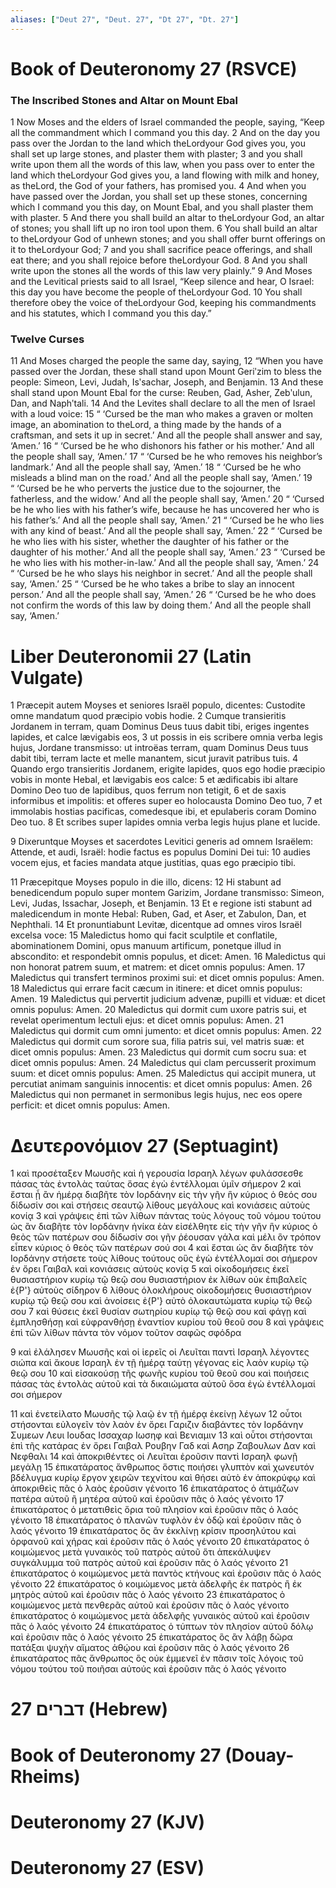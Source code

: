 ```yaml
---
aliases: ["Deut 27", "Deut. 27", "Dt 27", "Dt. 27"]
---
```



# Book of Deuteronomy 27 (RSVCE)

### The Inscribed Stones and Altar on Mount Ebal
1 Now Moses and the elders of Israel commanded the people, saying, “Keep all the commandment which I command you this day.
2 And on the day you pass over the Jordan to the land which theLordyour God gives you, you shall set up large stones, and plaster them with plaster;
3 and you shall write upon them all the words of this law, when you pass over to enter the land which theLordyour God gives you, a land flowing with milk and honey, as theLord, the God of your fathers, has promised you.
4 And when you have passed over the Jordan, you shall set up these stones, concerning which I command you this day, on Mount Ebal, and you shall plaster them with plaster.
5 And there you shall build an altar to theLordyour God, an altar of stones; you shall lift up no iron tool upon them.
6 You shall build an altar to theLordyour God of unhewn stones; and you shall offer burnt offerings on it to theLordyour God;
7 and you shall sacrifice peace offerings, and shall eat there; and you shall rejoice before theLordyour God.
8 And you shall write upon the stones all the words of this law very plainly.”
9 And Moses and the Levitical priests said to all Israel, “Keep silence and hear, O Israel: this day you have become the people of theLordyour God.
10 You shall therefore obey the voice of theLordyour God, keeping his commandments and his statutes, which I command you this day.”
### Twelve Curses
11 And Moses charged the people the same day, saying,
12 “When you have passed over the Jordan, these shall stand upon Mount Geriʹzim to bless the people: Simeon, Levi, Judah, Isʹsachar, Joseph, and Benjamin.
13 And these shall stand upon Mount Ebal for the curse: Reuben, Gad, Asher, Zebʹulun, Dan, and Naphʹtali.
14 And the Levites shall declare to all the men of Israel with a loud voice:
15 “ ‘Cursed be the man who makes a graven or molten image, an abomination to theLord, a thing made by the hands of a craftsman, and sets it up in secret.’ And all the people shall answer and say, ‘Amen.’
16 “ ‘Cursed be he who dishonors his father or his mother.’ And all the people shall say, ‘Amen.’
17 “ ‘Cursed be he who removes his neighbor’s landmark.’ And all the people shall say, ‘Amen.’
18 “ ‘Cursed be he who misleads a blind man on the road.’ And all the people shall say, ‘Amen.’
19 “ ‘Cursed be he who perverts the justice due to the sojourner, the fatherless, and the widow.’ And all the people shall say, ‘Amen.’
20 “ ‘Cursed be he who lies with his father’s wife, because he has uncovered her who is his father’s.’ And all the people shall say, ‘Amen.’
21 “ ‘Cursed be he who lies with any kind of beast.’ And all the people shall say, ‘Amen.’
22 “ ‘Cursed be he who lies with his sister, whether the daughter of his father or the daughter of his mother.’ And all the people shall say, ‘Amen.’
23 “ ‘Cursed be he who lies with his mother-in-law.’ And all the people shall say, ‘Amen.’
24 “ ‘Cursed be he who slays his neighbor in secret.’ And all the people shall say, ‘Amen.’
25 “ ‘Cursed be he who takes a bribe to slay an innocent person.’ And all the people shall say, ‘Amen.’
26 “ ‘Cursed be he who does not confirm the words of this law by doing them.’ And all the people shall say, ‘Amen.’


# Liber Deuteronomii 27 (Latin Vulgate)

1 Præcepit autem Moyses et seniores Israël populo, dicentes: Custodite omne mandatum quod præcipio vobis hodie.
2 Cumque transieritis Jordanem in terram, quam Dominus Deus tuus dabit tibi, eriges ingentes lapides, et calce lævigabis eos,
3 ut possis in eis scribere omnia verba legis hujus, Jordane transmisso: ut introëas terram, quam Dominus Deus tuus dabit tibi, terram lacte et melle manantem, sicut juravit patribus tuis.
4 Quando ergo transieritis Jordanem, erigite lapides, quos ego hodie præcipio vobis in monte Hebal, et lævigabis eos calce:
5 et ædificabis ibi altare Domino Deo tuo de lapidibus, quos ferrum non tetigit,
6 et de saxis informibus et impolitis: et offeres super eo holocausta Domino Deo tuo,
7 et immolabis hostias pacificas, comedesque ibi, et epulaberis coram Domino Deo tuo.
8 Et scribes super lapides omnia verba legis hujus plane et lucide.

9 Dixeruntque Moyses et sacerdotes Levitici generis ad omnem Israëlem: Attende, et audi, Israël: hodie factus es populus Domini Dei tui:
10 audies vocem ejus, et facies mandata atque justitias, quas ego præcipio tibi.

11 Præcepitque Moyses populo in die illo, dicens:
12 Hi stabunt ad benedicendum populo super montem Garizim, Jordane transmisso: Simeon, Levi, Judas, Issachar, Joseph, et Benjamin.
13 Et e regione isti stabunt ad maledicendum in monte Hebal: Ruben, Gad, et Aser, et Zabulon, Dan, et Nephthali.
14 Et pronuntiabunt Levitæ, dicentque ad omnes viros Israël excelsa voce:
15 Maledictus homo qui facit sculptile et conflatile, abominationem Domini, opus manuum artificum, ponetque illud in abscondito: et respondebit omnis populus, et dicet: Amen.
16 Maledictus qui non honorat patrem suum, et matrem: et dicet omnis populus: Amen.
17 Maledictus qui transfert terminos proximi sui: et dicet omnis populus: Amen.
18 Maledictus qui errare facit cæcum in itinere: et dicet omnis populus: Amen.
19 Maledictus qui pervertit judicium advenæ, pupilli et viduæ: et dicet omnis populus: Amen.
20 Maledictus qui dormit cum uxore patris sui, et revelat operimentum lectuli ejus: et dicet omnis populus: Amen.
21 Maledictus qui dormit cum omni jumento: et dicet omnis populus: Amen.
22 Maledictus qui dormit cum sorore sua, filia patris sui, vel matris suæ: et dicet omnis populus: Amen.
23 Maledictus qui dormit cum socru sua: et dicet omnis populus: Amen.
24 Maledictus qui clam percusserit proximum suum: et dicet omnis populus: Amen.
25 Maledictus qui accipit munera, ut percutiat animam sanguinis innocentis: et dicet omnis populus: Amen.
26 Maledictus qui non permanet in sermonibus legis hujus, nec eos opere perficit: et dicet omnis populus: Amen.


# Δευτερονόμιον 27 (Septuagint)

1 καὶ προσέταξεν Μωυσῆς καὶ ἡ γερουσία Ισραηλ λέγων φυλάσσεσθε πάσας τὰς ἐντολὰς ταύτας ὅσας ἐγὼ ἐντέλλομαι ὑμῖν σήμερον
2 καὶ ἔσται ᾗ ἂν ἡμέρᾳ διαβῆτε τὸν Ιορδάνην εἰς τὴν γῆν ἣν κύριος ὁ θεός σου δίδωσίν σοι καὶ στήσεις σεαυτῷ λίθους μεγάλους καὶ κονιάσεις αὐτοὺς κονίᾳ
3 καὶ γράψεις ἐπὶ τῶν λίθων πάντας τοὺς λόγους τοῦ νόμου τούτου ὡς ἂν διαβῆτε τὸν Ιορδάνην ἡνίκα ἐὰν εἰσέλθητε εἰς τὴν γῆν ἣν κύριος ὁ θεὸς τῶν πατέρων σου δίδωσίν σοι γῆν ῥέουσαν γάλα καὶ μέλι ὃν τρόπον εἶπεν κύριος ὁ θεὸς τῶν πατέρων σού σοι
4 καὶ ἔσται ὡς ἂν διαβῆτε τὸν Ιορδάνην στήσετε τοὺς λίθους τούτους οὓς ἐγὼ ἐντέλλομαί σοι σήμερον ἐν ὄρει Γαιβαλ καὶ κονιάσεις αὐτοὺς κονίᾳ
5 καὶ οἰκοδομήσεις ἐκεῖ θυσιαστήριον κυρίῳ τῷ θεῷ σου θυσιαστήριον ἐκ λίθων οὐκ ἐπιβαλεῖς ἐ{P'} αὐτοὺς σίδηρον
6 λίθους ὁλοκλήρους οἰκοδομήσεις θυσιαστήριον κυρίῳ τῷ θεῷ σου καὶ ἀνοίσεις ἐ{P'} αὐτὸ ὁλοκαυτώματα κυρίῳ τῷ θεῷ σου
7 καὶ θύσεις ἐκεῖ θυσίαν σωτηρίου κυρίῳ τῷ θεῷ σου καὶ φάγῃ καὶ ἐμπλησθήσῃ καὶ εὐφρανθήσῃ ἐναντίον κυρίου τοῦ θεοῦ σου
8 καὶ γράψεις ἐπὶ τῶν λίθων πάντα τὸν νόμον τοῦτον σαφῶς σφόδρα

9 καὶ ἐλάλησεν Μωυσῆς καὶ οἱ ἱερεῖς οἱ Λευῖται παντὶ Ισραηλ λέγοντες σιώπα καὶ ἄκουε Ισραηλ ἐν τῇ ἡμέρᾳ ταύτῃ γέγονας εἰς λαὸν κυρίῳ τῷ θεῷ σου
10 καὶ εἰσακούσῃ τῆς φωνῆς κυρίου τοῦ θεοῦ σου καὶ ποιήσεις πάσας τὰς ἐντολὰς αὐτοῦ καὶ τὰ δικαιώματα αὐτοῦ ὅσα ἐγὼ ἐντέλλομαί σοι σήμερον

11 καὶ ἐνετείλατο Μωυσῆς τῷ λαῷ ἐν τῇ ἡμέρᾳ ἐκείνῃ λέγων
12 οὗτοι στήσονται εὐλογεῖν τὸν λαὸν ἐν ὄρει Γαριζιν διαβάντες τὸν Ιορδάνην Συμεων Λευι Ιουδας Ισσαχαρ Ιωσηφ καὶ Βενιαμιν
13 καὶ οὗτοι στήσονται ἐπὶ τῆς κατάρας ἐν ὄρει Γαιβαλ Ρουβην Γαδ καὶ Ασηρ Ζαβουλων Δαν καὶ Νεφθαλι
14 καὶ ἀποκριθέντες οἱ Λευῖται ἐροῦσιν παντὶ Ισραηλ φωνῇ μεγάλῃ
15 ἐπικατάρατος ἄνθρωπος ὅστις ποιήσει γλυπτὸν καὶ χωνευτόν βδέλυγμα κυρίῳ ἔργον χειρῶν τεχνίτου καὶ θήσει αὐτὸ ἐν ἀποκρύφῳ καὶ ἀποκριθεὶς πᾶς ὁ λαὸς ἐροῦσιν γένοιτο
16 ἐπικατάρατος ὁ ἀτιμάζων πατέρα αὐτοῦ ἢ μητέρα αὐτοῦ καὶ ἐροῦσιν πᾶς ὁ λαός γένοιτο
17 ἐπικατάρατος ὁ μετατιθεὶς ὅρια τοῦ πλησίον καὶ ἐροῦσιν πᾶς ὁ λαός γένοιτο
18 ἐπικατάρατος ὁ πλανῶν τυφλὸν ἐν ὁδῷ καὶ ἐροῦσιν πᾶς ὁ λαός γένοιτο
19 ἐπικατάρατος ὃς ἂν ἐκκλίνῃ κρίσιν προσηλύτου καὶ ὀρφανοῦ καὶ χήρας καὶ ἐροῦσιν πᾶς ὁ λαός γένοιτο
20 ἐπικατάρατος ὁ κοιμώμενος μετὰ γυναικὸς τοῦ πατρὸς αὐτοῦ ὅτι ἀπεκάλυψεν συγκάλυμμα τοῦ πατρὸς αὐτοῦ καὶ ἐροῦσιν πᾶς ὁ λαός γένοιτο
21 ἐπικατάρατος ὁ κοιμώμενος μετὰ παντὸς κτήνους καὶ ἐροῦσιν πᾶς ὁ λαός γένοιτο
22 ἐπικατάρατος ὁ κοιμώμενος μετὰ ἀδελφῆς ἐκ πατρὸς ἢ ἐκ μητρὸς αὐτοῦ καὶ ἐροῦσιν πᾶς ὁ λαός γένοιτο
23 ἐπικατάρατος ὁ κοιμώμενος μετὰ πενθερᾶς αὐτοῦ καὶ ἐροῦσιν πᾶς ὁ λαός γένοιτο ἐπικατάρατος ὁ κοιμώμενος μετὰ ἀδελφῆς γυναικὸς αὐτοῦ καὶ ἐροῦσιν πᾶς ὁ λαός γένοιτο
24 ἐπικατάρατος ὁ τύπτων τὸν πλησίον αὐτοῦ δόλῳ καὶ ἐροῦσιν πᾶς ὁ λαός γένοιτο
25 ἐπικατάρατος ὃς ἂν λάβῃ δῶρα πατάξαι ψυχὴν αἵματος ἀθῴου καὶ ἐροῦσιν πᾶς ὁ λαός γένοιτο
26 ἐπικατάρατος πᾶς ἄνθρωπος ὃς οὐκ ἐμμενεῖ ἐν πᾶσιν τοῖς λόγοις τοῦ νόμου τούτου τοῦ ποιῆσαι αὐτούς καὶ ἐροῦσιν πᾶς ὁ λαός γένοιτο


# 27 דברים (Hebrew)


# Book of Deuteronomy 27 (Douay-Rheims)


# Deuteronomy 27 (KJV)


# Deuteronomy 27 (ESV)


